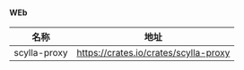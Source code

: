 #### WEb
|名称|地址|
|------------------------|----------------------------------|
|scylla-proxy|https://crates.io/crates/scylla-proxy|
